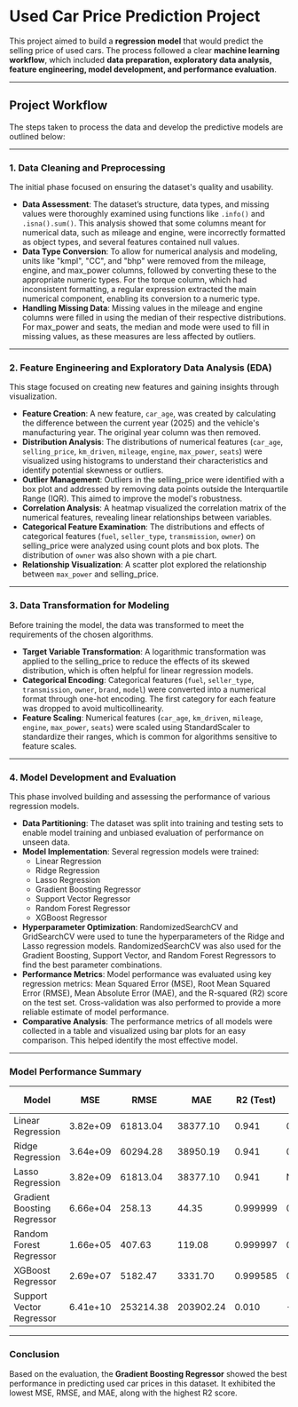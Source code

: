 # Used Car Price Prediction Project  

This project aimed to build a **regression model** that would predict the selling price of used cars. The process followed a clear **machine learning workflow**, which included **data preparation, exploratory data analysis, feature engineering, model development, and performance evaluation**.  

---

## Project Workflow  

The steps taken to process the data and develop the predictive models are outlined below:  

---

### 1. Data Cleaning and Preprocessing  

The initial phase focused on ensuring the dataset's quality and usability.  

- **Data Assessment**: The dataset’s structure, data types, and missing values were thoroughly examined using functions like `.info()` and `.isna().sum()`. This analysis showed that some columns meant for numerical data, such as mileage and engine, were incorrectly formatted as object types, and several features contained null values.  
- **Data Type Conversion**: To allow for numerical analysis and modeling, units like "kmpl", "CC", and "bhp" were removed from the mileage, engine, and max_power columns, followed by converting these to the appropriate numeric types. For the torque column, which had inconsistent formatting, a regular expression extracted the main numerical component, enabling its conversion to a numeric type.  
- **Handling Missing Data**: Missing values in the mileage and engine columns were filled in using the median of their respective distributions. For max_power and seats, the median and mode were used to fill in missing values, as these measures are less affected by outliers.  

---

### 2. Feature Engineering and Exploratory Data Analysis (EDA)  

This stage focused on creating new features and gaining insights through visualization.  

- **Feature Creation**: A new feature, `car_age`, was created by calculating the difference between the current year (2025) and the vehicle's manufacturing year. The original year column was then removed.  
- **Distribution Analysis**: The distributions of numerical features (`car_age`, `selling_price`, `km_driven`, `mileage`, `engine`, `max_power`, `seats`) were visualized using histograms to understand their characteristics and identify potential skewness or outliers.  
- **Outlier Management**: Outliers in the selling_price were identified with a box plot and addressed by removing data points outside the Interquartile Range (IQR). This aimed to improve the model's robustness.  
- **Correlation Analysis**: A heatmap visualized the correlation matrix of the numerical features, revealing linear relationships between variables.  
- **Categorical Feature Examination**: The distributions and effects of categorical features (`fuel`, `seller_type`, `transmission`, `owner`) on selling_price were analyzed using count plots and box plots. The distribution of `owner` was also shown with a pie chart.  
- **Relationship Visualization**: A scatter plot explored the relationship between `max_power` and selling_price.  

---

### 3. Data Transformation for Modeling  

Before training the model, the data was transformed to meet the requirements of the chosen algorithms.  

- **Target Variable Transformation**: A logarithmic transformation was applied to the selling_price to reduce the effects of its skewed distribution, which is often helpful for linear regression models.  
- **Categorical Encoding**: Categorical features (`fuel`, `seller_type`, `transmission`, `owner`, `brand`, `model`) were converted into a numerical format through one-hot encoding. The first category for each feature was dropped to avoid multicollinearity.  
- **Feature Scaling**: Numerical features (`car_age`, `km_driven`, `mileage`, `engine`, `max_power`, `seats`) were scaled using StandardScaler to standardize their ranges, which is common for algorithms sensitive to feature scales.  

---

### 4. Model Development and Evaluation  

This phase involved building and assessing the performance of various regression models.  

- **Data Partitioning**: The dataset was split into training and testing sets to enable model training and unbiased evaluation of performance on unseen data.  
- **Model Implementation**: Several regression models were trained:  
  - Linear Regression  
  - Ridge Regression  
  - Lasso Regression  
  - Gradient Boosting Regressor  
  - Support Vector Regressor  
  - Random Forest Regressor  
  - XGBoost Regressor  
- **Hyperparameter Optimization**: RandomizedSearchCV and GridSearchCV were used to tune the hyperparameters of the Ridge and Lasso regression models. RandomizedSearchCV was also used for the Gradient Boosting, Support Vector, and Random Forest Regressors to find the best parameter combinations.  
- **Performance Metrics**: Model performance was evaluated using key regression metrics: Mean Squared Error (MSE), Root Mean Squared Error (RMSE), Mean Absolute Error (MAE), and the R-squared (R2) score on the test set. Cross-validation was also performed to provide a more reliable estimate of model performance.  
- **Comparative Analysis**: The performance metrics of all models were collected in a table and visualized using bar plots for an easy comparison. This helped identify the most effective model.  

---

### Model Performance Summary  

| Model                       | MSE       | RMSE      | MAE       | R2 (Test) | R2 (CV Mean) |  
|-----------------------------|-----------|-----------|-----------|-----------|--------------|  
| Linear Regression            | 3.82e+09  | 61813.04  | 38377.10  | 0.941     | 0.940        |  
| Ridge Regression             | 3.64e+09  | 60294.28  | 38950.19  | 0.941     | 0.940        |  
| Lasso Regression             | 3.82e+09  | 61813.04  | 38377.10  | 0.941     | N/A          |  
| Gradient Boosting Regressor | 6.66e+04  | 258.13    | 44.35     | 0.999999  | 0.999996     |  
| Random Forest Regressor     | 1.66e+05  | 407.63    | 119.08    | 0.999997  | 0.999994     |  
| XGBoost Regressor           | 2.69e+07  | 5182.47   | 3331.70   | 0.999585  | 0.999498     |  
| Support Vector Regressor    | 6.41e+10  | 253214.38 | 203902.24 | 0.010     | -0.008       |  

---

### Conclusion  

Based on the evaluation, the **Gradient Boosting Regressor** showed the best performance in predicting used car prices in this dataset. It exhibited the lowest MSE, RMSE, and MAE, along with the highest R2 score.  
